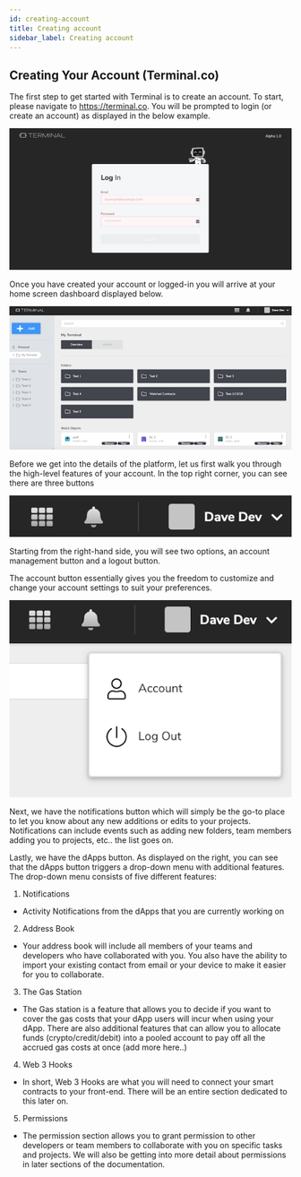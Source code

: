 ```yaml
---
id: creating-account
title: Creating account
sidebar_label: Creating account
---
```


## Creating Your Account (Terminal.co) 

The first step to get started with Terminal is to create an account. To start, please navigate to https://terminal.co. You will be prompted to login (or create an account) as displayed in the below example. 

 ![login](assets/images/intro/introa1.png)


Once you have created your account or logged-in you will arrive at your home screen dashboard displayed below.

 ![login](assets/images/intro/introa2.png)

Before we get into the details of the platform, let us first walk you through the high-level features of your account. In the top right corner, you can see there are three buttons

 ![login](assets/images/intro/introa3.png)

Starting from the right-hand side, you will see two options, an account management button and a logout button. 

The account button essentially gives you the freedom to customize and change your account settings to suit your preferences. 

 ![login](assets/images/intro/introa4.png)

Next, we have the notifications button which will simply be the go-to place to let you know about any new additions or edits to your projects. Notifications can include events such as adding new folders, team members adding you to projects, etc.. the list goes on. 


Lastly, we have the dApps button. As displayed on the right, you can see that the dApps button triggers a drop-down menu with additional features. The drop-down menu consists of five different features: 

1. Notifications
- Activity Notifications from the dApps that you are currently working on 
2. Address Book 
- Your address book will include all members of your teams and developers who have collaborated with you. You also have the ability to import your existing contact from email or your device to make it easier for you to collaborate. 
3. The Gas Station 
- The Gas station is a feature that allows you to decide if you want to cover the gas costs that your dApp users will incur when using your dApp. There are also additional features that can allow you to allocate funds (crypto/credit/debit) into a pooled account to pay off all the accrued gas costs at once (add more here..) 
4. Web 3 Hooks
- In short, Web 3 Hooks are what you will need to connect your smart contracts to your front-end. There will be an entire section dedicated to this later on. 
5. Permissions
- The permission section allows you to grant permission to other developers or team members to collaborate with you on specific tasks and projects.  We will also be getting into more detail about permissions in later sections of the documentation. 
